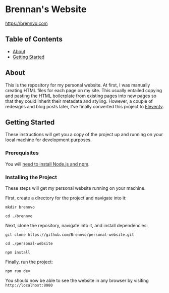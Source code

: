 # Brennan's Website

https://brennvo.com

## Table of Contents

- [About](#about)
- [Getting Started](#getting_started)

## About <a name = "about"></a>

This is the repository for my personal website. At first, I was manually creating HTML files for each page on my site. This usually entailed copying and pasting the HTML boilerplate from existing pages into new pages so that they could inherit their metadata and styling. However, a couple of redesigns and blog posts later, I've finally converted this project to [Eleventy](https://www.11ty.dev/).

## Getting Started <a name = "getting_started"></a>

These instructions will get you a copy of the project up and running on your local machine for development purposes.

### Prerequisites

You will [need to install Node.js and npm](https://docs.npmjs.com/downloading-and-installing-node-js-and-npm).

### Installing the Project

These steps will get my personal website running on your machine.

First, create a directory for the project and navigate into it:

```shell
mkdir brennvo
```

```shell
cd ./brennvo
```

Next, clone the repository, navigate into it, and install dependencies:

```shell
git clone https://github.com/Brennvo/personal-website.git
```

```shell
cd ./personal-website
```

```shell
npm install
```

Finally, run the project:

```shell
npm run dev
```

You should now be able to see the website in any browser by visiting `http://localhost:8080`
